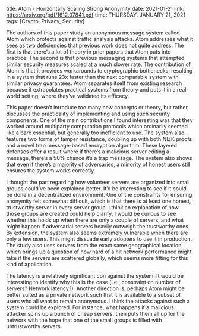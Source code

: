 title: Atom - Horizontally Scaling Strong Anonymity
date: 2021-01-21
link: https://arxiv.org/pdf/1612.07841.pdf
time: THURSDAY. JANUARY 21, 2021
tags: [Crypto, Privacy, Security]

The authors of this paper study an anonymous message system called Atom which protects against traffic analysis attacks. Atom addresses what it sees as two deficiencies that previous work does not quite address. The first is that there’s a lot of theory in prior papers that Atom puts into practice. The second is that previous messaging systems that attempted similar security measures scaled at a much slower rate. The contribution of Atom is that it provides workarounds to cryptographic bottlenecks, resulting in a system that runs 23x faster than the next comparable system with similar privacy guarantees. Atom separates itself from existing research because it extrapolates practical systems from theory and puts it in a real-world setting, where they’ve validated its efficacy.

This paper doesn’t introduce too many new concepts or theory, but rather, discusses the practicality of implementing and using such security components. One of the main contributions I found interesting was that they worked around multiparty computation protocols which ordinarily seemed like a bare essential, but generally too inefficient to use. The system also features two forms of tamper resistance, doubling up with both NIZK proofs and a novel trap message-based encryption algorithm. These layered defenses offer a result where if there’s a malicious server editing a message, there’s a 50% chance it’s a trap message. The system also shows that even if there’s a majority of adversaries, a minority of honest users still ensures the system works correctly.

I thought the part regarding how volunteer servers are organized into small groups could’ve been explained better. It’d be interesting to see if it could be done in a decentralized environment. One of the constraints for ensuring anonymity felt somewhat difficult, which is that there is at least one honest, trustworthy server in every server group. I think an explanation of how those groups are created could help clarify. I would be curious to see whether this holds up when there are only a couple of servers, and what might happen if adversarial servers heavily outweigh the trustworthy ones. By extension, the system also seems extremely vulnerable when there are only a few users. This might dissuade early adopters to use it in production. The study also uses servers from the exact same geographical location, which brings up a question of how hard of a hit network performance might take if the servers are scattered globally, which seems more fitting for this kind of application.

The latency is a relatively significant con against the system. It would be interesting to identify why this is the case (i.e., constraint on number of servers? Network latency?). Another direction is, perhaps Atom might be better suited as a private network such that it is available to a subset of users who all want to remain anonymous. I think the attacks against such a system could be explored. For instance, what happens if a malicious attacker spins up a bunch of cheap servers, then puts them all up for the network with the hope that one of the small groups is filled with untrustworthy servers.


